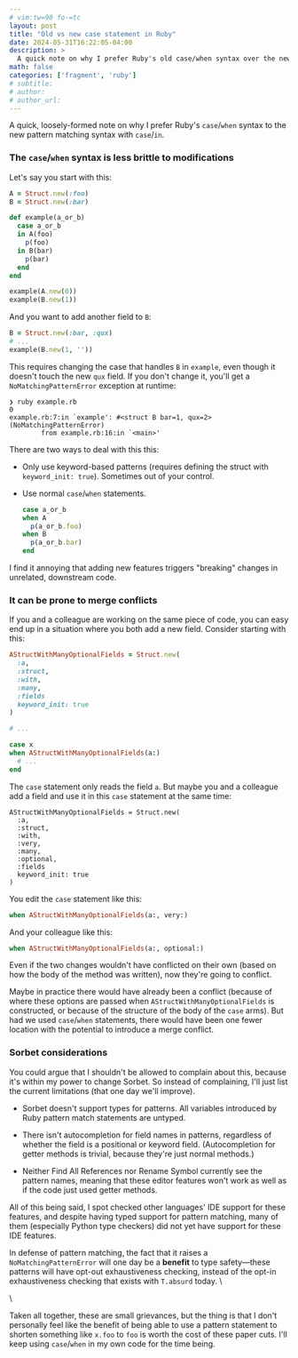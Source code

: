 ```yaml
---
# vim:tw=90 fo-=tc
layout: post
title: "Old vs new case statement in Ruby"
date: 2024-05-31T16:22:05-04:00
description: >
  A quick note on why I prefer Ruby's old case/when syntax over the new pattern matching syntax with case/in.
math: false
categories: ['fragment', 'ruby']
# subtitle:
# author:
# author_url:
---
```


A quick, loosely-formed note on why I prefer Ruby's `case`/`when` syntax to the new pattern matching syntax with `case`/`in`.

### The `case`/`when` syntax is less brittle to modifications

Let's say you start with this:

```ruby
A = Struct.new(:foo)
B = Struct.new(:bar)

def example(a_or_b)
  case a_or_b
  in A(foo)
    p(foo)
  in B(bar)
    p(bar)
  end
end

example(A.new(0))
example(B.new(1))
```

And you want to add another field to `B`:

```ruby
B = Struct.new(:bar, :qux)
# ...
example(B.new(1, ''))
```

This requires changing the case that handles `B` in `example`, even though it doesn't touch the new `qux` field. If you don't change it, you'll get a `NoMatchingPatternError` exception at runtime:

```
❯ ruby example.rb
0
example.rb:7:in `example': #<struct B bar=1, qux=2> (NoMatchingPatternError)
        from example.rb:16:in `<main>'
```

There are two ways to deal with this this:

- Only use keyword-based patterns (requires defining the struct with `keyword_init: true`). Sometimes out of your control.

- Use normal `case`/`when` statements.

  ```ruby
  case a_or_b
  when A
    p(a_or_b.foo)
  when B
    p(a_or_b.bar)
  end
  ```

I find it annoying that adding new features triggers "breaking" changes in unrelated, downstream code.

### It can be prone to merge conflicts

If you and a colleague are working on the same piece of code, you can easy end up in a situation where you both add a new field. Consider starting with this:

```ruby
AStructWithManyOptionalFields = Struct.new(
  :a,
  :struct,
  :with,
  :many,
  :fields
  keyword_init: true
)

# ...

case x
when AStructWithManyOptionalFields(a:)
  # ...
end
```

The `case` statement only reads the field `a`. But maybe you and a colleague add a field and use it in this `case` statement at the same time:

```{.ruby .numberLines .hl-5 .hl-7}
AStructWithManyOptionalFields = Struct.new(
  :a,
  :struct,
  :with,
  :very,
  :many,
  :optional,
  :fields
  keyword_init: true
)
```

You edit the `case` statement like this:

```ruby
when AStructWithManyOptionalFields(a:, very:)
```

And your colleague like this:


```ruby
when AStructWithManyOptionalFields(a:, optional:)
```

Even if the two changes wouldn't have conflicted on their own (based on how the body of the method was written), now they're going to conflict.

Maybe in practice there would have already been a conflict (because of where these options are passed when `AStructWithManyOptionalFields` is constructed, or because of the structure of the body of the `case` arms). But had we used `case`/`when` statements, there would have been one fewer location with the potential to introduce a merge conflict.


### Sorbet considerations

You could argue that I shouldn't be allowed to complain about this, because it's within my power to change Sorbet. So instead of complaining, I'll just list the current limitations (that one day we'll improve).

- Sorbet doesn't support types for patterns. All variables introduced by Ruby pattern match statements are untyped.

- There isn't autocompletion for field names in patterns, regardless of whether the field is a positional or keyword field. (Autocompletion for getter methods is trivial, because they're just normal methods.)

- Neither Find All References nor Rename Symbol currently see the pattern names, meaning that these editor features won't work as well as if the code just used getter methods.

All of this being said, I spot checked other languages' IDE support for these features, and despite having typed support for pattern matching, many of them (especially Python type checkers) did not yet have support for these IDE features.

In defense of pattern matching, the fact that it raises a `NoMatchingPatternError` will one day be a **benefit** to type safety—these patterns will have opt-out exhaustiveness checking, instead of the opt-in exhaustiveness checking that exists with `T.absurd` today.
\

\

Taken all together, these are small grievances, but the thing is that I don't personally feel like the benefit of being able to use a pattern statement to shorten something like `x.foo` to `foo` is worth the cost of these paper cuts. I'll keep using `case`/`when` in my own code for the time being.


